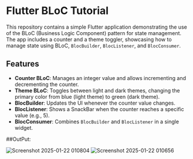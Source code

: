 # Flutter BLoC Tutorial

This repository contains a simple Flutter application demonstrating the use of the BLoC (Business Logic Component) pattern for state management. The app includes a counter and a theme toggler, showcasing how to manage state using BLoC, `BlocBuilder`, `BlocListener`, and `BlocConsumer`.

## Features

- **Counter BLoC**: Manages an integer value and allows incrementing and decrementing the counter.
- **Theme BLoC**: Toggles between light and dark themes, changing the primary color from blue (light theme) to green (dark theme).
- **BlocBuilder**: Updates the UI whenever the counter value changes.
- **BlocListener**: Shows a SnackBar when the counter reaches a specific value (e.g., 5).
- **BlocConsumer**: Combines `BlocBuilder` and `BlocListener` in a single widget.

##OutPut:

![Screenshot 2025-01-22 010804](https://github.com/user-attachments/assets/c70d0dd4-b30e-416f-8591-6ec7d98f6b59)
![Screenshot 2025-01-22 010656](https://github.com/user-attachments/assets/2d9996c1-2bf7-44b3-b8b5-98857ee48c2d)
